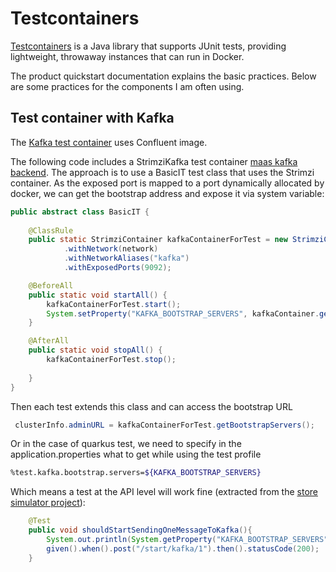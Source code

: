 # Testcontainers

[Testcontainers](https://www.testcontainers.org/) is a Java library that supports JUnit tests, providing lightweight, throwaway instances that can run in Docker.

The product quickstart documentation explains the basic practices. Below are some practices for the components I am often using.

## Test container with Kafka

The [Kafka test container](https://www.testcontainers.org/modules/kafka/) uses Confluent image. 

The following code includes a StrimziKafka test container [maas kafka backend](https://github.ibm.com/boyerje/maas-kafka-backend). The approach is to 
use a BasicIT test class that uses the Strimzi container. As the exposed port is mapped to a port dynamically allocated by docker, we can get
the bootstrap address and expose it via system variable:

```java
public abstract class BasicIT {
    
    @ClassRule
    public static StrimziContainer kafkaContainerForTest = new StrimziContainer()
            .withNetwork(network)
            .withNetworkAliases("kafka")
            .withExposedPorts(9092);

    @BeforeAll
    public static void startAll() {
        kafkaContainerForTest.start();
        System.setProperty("KAFKA_BOOTSTRAP_SERVERS", kafkaContainer.getBootstrapServers());
    }

    @AfterAll
    public static void stopAll() {
        kafkaContainerForTest.stop();
       
    }
}
```


Then each test extends this class and can access the bootstrap URL

```java
 clusterInfo.adminURL = kafkaContainerForTest.getBootstrapServers();
```

Or in the case of quarkus test, we need to specify in the application.properties what to get while using the test profile

```sh
%test.kafka.bootstrap.servers=${KAFKA_BOOTSTRAP_SERVERS}
```

Which means a test at the API level will work fine (extracted from the [store simulator project](https://github.com/ibm-cloud-architecture/refarch-eda-store-simulator)):

```java
    @Test
    public void shouldStartSendingOneMessageToKafka(){
        System.out.println(System.getProperty("KAFKA_BOOTSTRAP_SERVERS"));
        given().when().post("/start/kafka/1").then().statusCode(200);
    }
```



